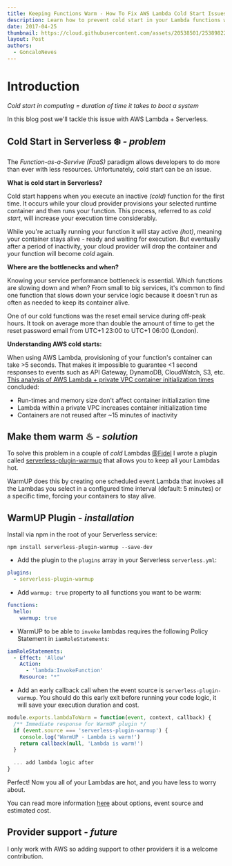 ```yaml
---
title: Keeping Functions Warm - How To Fix AWS Lambda Cold Start Issues
description: Learn how to prevent cold start in your Lambda functions with the Serverless WarmUp plugin.
date: 2017-04-25
thumbnail: https://cloud.githubusercontent.com/assets/20538501/25389822/3defba8c-2997-11e7-983a-f45c257ac59b.png
layout: Post
authors:
  - GoncaloNeves
---
```


# Introduction

*Cold start in computing = duration of time it takes to boot a system* 

In this blog post we'll tackle this issue with AWS Lambda + Serverless.

## Cold Start in Serverless ❄️ *- problem*

The *Function-as-a-Servive (FaaS)* paradigm allows developers to do more than ever with less resources. Unfortunately, cold start can be an issue.

**What is cold start in Serverless?**

Cold start happens when you execute an inactive *(cold)* function for the first time. It occurs while your cloud provider provisions your selected runtime container and then runs your function. This process, referred to as *cold start*, will increase your execution time considerably.

While you're actually running your function it will stay active *(hot)*, meaning your container stays alive - ready and waiting for execution. But eventually after a period of inactivity, your cloud provider will drop the container and your function will become *cold* again. 

**Where are the bottlenecks and when?**

Knowing your service performance bottleneck is essential. Which functions are slowing down and when? From small to big services, it's common to find one function that slows down your service logic because it doesn't run as often as needed to keep its container alive.

One of our cold functions was the reset email service during off-peak hours. It took on average more than double the amount of time to get the reset password email from UTC+1 23:00 to UTC+1 06:00 (London).

**Understanding AWS cold starts:**

When using AWS Lambda, provisioning of your function's container can take >5 seconds. That makes it impossible to guarantee <1 second responses to events such as API Gateway, DynamoDB, CloudWatch, S3, etc. [This analysis of AWS Lambda + private VPC container initialization times](https://robertvojta.com/aws-journey-api-gateway-lambda-vpc-performance-452c6932093b) concluded:
- Run-times and memory size don't affect container initialization time
- Lambda within a private VPC increases container initialization time
- Containers are not reused after ~15 minutes of inactivity

## Make them warm ♨ *- solution*

To solve this problem in a couple of *cold* Lambdas [@Fidel](https://fidel.uk) I wrote a plugin called [serverless-plugin-warmup](https://github.com/FidelLimited/serverless-plugin-warmup) that allows you to keep all your Lambdas hot.

WarmUP does this by creating one scheduled event Lambda that invokes all the Lambdas you select in a configured time interval (default: 5 minutes) or a specific time, forcing your containers to stay alive. 

## WarmUP Plugin *- installation*

 Install via npm in the root of your Serverless service:
```
npm install serverless-plugin-warmup --save-dev
```

* Add the plugin to the `plugins` array in your Serverless `serverless.yml`:

```yml
plugins:
  - serverless-plugin-warmup
```

* Add `warmup: true` property to all functions you want to be warm:

```yml
functions:
  hello:
    warmup: true
```

* WarmUP to be able to `invoke` lambdas requires the following Policy Statement in `iamRoleStatements`:

```yaml
iamRoleStatements:
  - Effect: 'Allow'
    Action:
      - 'lambda:InvokeFunction'
    Resource: "*"
```

* Add an early callback call when the event source is `serverless-plugin-warmup`. You should do this early exit before running your code logic, it will save your execution duration and cost.

```javascript
module.exports.lambdaToWarm = function(event, context, callback) {
  /** Immediate response for WarmUP plugin */
  if (event.source === 'serverless-plugin-warmup') {
    console.log('WarmUP - Lambda is warm!')
    return callback(null, 'Lambda is warm!')
  }
  
  ... add lambda logic after
}
```

Perfect! Now you all of your Lambdas are hot, and you have less to worry about.

You can read more information [here](https://github.com/FidelLimited/serverless-plugin-warmup#options) about options, event source and estimated cost. 

## Provider support *- future*

I only work with AWS so adding support to other providers it is a welcome contribution.  

